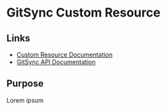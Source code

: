 # GitSync Custom Resource

## Links

- [Custom Resource Documentation](docs/README.md)
- [GitSync API Documentation](documentation/api.md)

## Purpose

Lorem ipsum